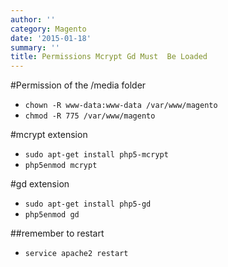 ```yaml
---
author: ''
category: Magento
date: '2015-01-18'
summary: ''
title: Permissions Mcrypt Gd Must  Be Loaded
---
```

#Permission of the /media folder

- `chown -R www-data:www-data /var/www/magento`
- `chmod -R 775 /var/www/magento`

#mcrypt extension
- `sudo apt-get install php5-mcrypt`
- `php5enmod mcrypt`

#gd extension
- `sudo apt-get install php5-gd`
- `php5enmod gd`

##remember to restart
- `service apache2 restart`